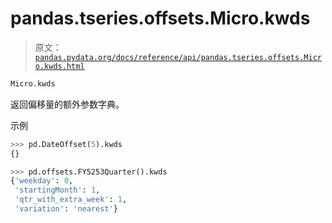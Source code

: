 # pandas.tseries.offsets.Micro.kwds

> 原文：[`pandas.pydata.org/docs/reference/api/pandas.tseries.offsets.Micro.kwds.html`](https://pandas.pydata.org/docs/reference/api/pandas.tseries.offsets.Micro.kwds.html)

```py
Micro.kwds
```

返回偏移量的额外参数字典。

示例

```py
>>> pd.DateOffset(5).kwds
{} 
```

```py
>>> pd.offsets.FY5253Quarter().kwds
{'weekday': 0,
 'startingMonth': 1,
 'qtr_with_extra_week': 1,
 'variation': 'nearest'} 
```
